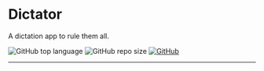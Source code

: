 # Dictator

A dictation app to rule them all.

![GitHub top language](https://img.shields.io/github/languages/top/cccaaannn/dictator?color=blue) ![GitHub repo size](https://img.shields.io/github/repo-size/cccaaannn/dictator?color=orange) [![GitHub](https://img.shields.io/github/license/cccaaannn/dictator?color=green)](https://github.com/cccaaannn/dictator/blob/master/LICENSE)

---
